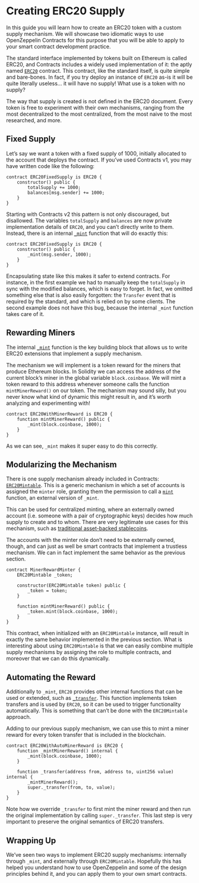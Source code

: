 # Creating ERC20 Supply

In this guide you will learn how to create an ERC20 token with a custom supply mechanism. We will showcase two idiomatic ways to use OpenZeppelin Contracts for this purpose that you will be able to apply to your smart contract development practice.

The standard interface implemented by tokens built on Ethereum is called ERC20, and Contracts includes a widely used implementation of it: the aptly named [`ERC20`](https://docs.openzeppelin.com/contracts/2.x/api/token/erc20) contract. This contract, like the standard itself, is quite simple and bare-bones. In fact, if you try deploy an instance of `ERC20` as-is it will be quite literally useless… it will have no supply! What use is a token with no supply?

The way that supply is created is not defined in the ERC20 document. Every token is free to experiment with their own mechanisms, ranging from the most decentralized to the most centralized, from the most naive to the most researched, and more.

## Fixed Supply

Let’s say we want a token with a fixed supply of 1000, initially allocated to the account that deploys the contract. If you’ve used Contracts v1, you may have written code like the following:

```solidity
contract ERC20FixedSupply is ERC20 {
    constructor() public {
        totalSupply += 1000;
        balances[msg.sender] += 1000;
    }
}
```

Starting with Contracts v2 this pattern is not only discouraged, but disallowed. The variables `totalSupply` and `balances` are now private implementation details of `ERC20`, and you can’t directly write to them. Instead, there is an internal [`_mint`](https://docs.openzeppelin.com/contracts/2.x/api/token/erc20#ERC20-_mint-address-uint256-) function that will do exactly this:

```solidity
contract ERC20FixedSupply is ERC20 {
    constructor() public {
        _mint(msg.sender, 1000);
    }
}
```

Encapsulating state like this makes it safer to extend contracts. For instance, in the first example we had to manually keep the `totalSupply` in sync with the modified balances, which is easy to forget. In fact, we omitted something else that is also easily forgotten: the `Transfer` event that is required by the standard, and which is relied on by some clients. The second example does not have this bug, because the internal `_mint` function takes care of it.

## Rewarding Miners

The internal [`_mint`](https://docs.openzeppelin.com/contracts/2.x/api/token/erc20#ERC20-_mint-address-uint256-) function is the key building block that allows us to write ERC20 extensions that implement a supply mechanism.

The mechanism we will implement is a token reward for the miners that produce Ethereum blocks. In Solidity we can access the address of the current block’s miner in the global variable `block.coinbase`. We will mint a token reward to this address whenever someone calls the function `mintMinerReward()` on our token. The mechanism may sound silly, but you never know what kind of dynamic this might result in, and it’s worth analyzing and experimenting with!

```solidity
contract ERC20WithMinerReward is ERC20 {
    function mintMinerReward() public {
        _mint(block.coinbase, 1000);
    }
}
```

As we can see, `_mint` makes it super easy to do this correctly.

## Modularizing the Mechanism

There is one supply mechanism already included in Contracts: [`ERC20Mintable`](https://docs.openzeppelin.com/contracts/2.x/api/token/erc20#ERC20Mintable). This is a generic mechanism in which a set of accounts is assigned the `minter` role, granting them the permission to call a [`mint`](https://docs.openzeppelin.com/contracts/2.x/api/token/erc20#ERC20Mintable-mint-address-uint256-) function, an external version of `_mint`.

This can be used for centralized minting, where an externally owned account (i.e. someone with a pair of cryptographic keys) decides how much supply to create and to whom. There are very legitimate use cases for this mechanism, such as [traditional asset-backed stablecoins](https://medium.com/reserve-currency/why-another-stablecoin-866f774afede#3aea).

The accounts with the minter role don’t need to be externally owned, though, and can just as well be smart contracts that implement a trustless mechanism. We can in fact implement the same behavior as the previous section.

```solidity
contract MinerRewardMinter {
    ERC20Mintable _token;

    constructor(ERC20Mintable token) public {
        _token = token;
    }

    function mintMinerReward() public {
        _token.mint(block.coinbase, 1000);
    }
}
```

This contract, when initialized with an `ERC20Mintable` instance, will result in exactly the same behavior implemented in the previous section. What is interesting about using `ERC20Mintable` is that we can easily combine multiple supply mechanisms by assigning the role to multiple contracts, and moreover that we can do this dynamically.

## Automating the Reward

Additionally to `_mint`, `ERC20` provides other internal functions that can be used or extended, such as [`_transfer`](https://docs.openzeppelin.com/contracts/2.x/api/token/erc20#ERC20-_transfer-address-address-uint256-). This function implements token transfers and is used by `ERC20`, so it can be used to trigger functionality automatically. This is something that can’t be done with the `ERC20Mintable` approach.

Adding to our previous supply mechanism, we can use this to mint a miner reward for every token transfer that is included in the blockchain.

```solidity
contract ERC20WithAutoMinerReward is ERC20 {
    function _mintMinerReward() internal {
        _mint(block.coinbase, 1000);
    }

    function _transfer(address from, address to, uint256 value) internal {
        _mintMinerReward();
        super._transfer(from, to, value);
    }
}
```

Note how we override `_transfer` to first mint the miner reward and then run the original implementation by calling `super._transfer`. This last step is very important to preserve the original semantics of ERC20 transfers.

## Wrapping Up

We’ve seen two ways to implement ERC20 supply mechanisms: internally through `_mint`, and externally through `ERC20Mintable`. Hopefully this has helped you understand how to use OpenZeppelin and some of the design principles behind it, and you can apply them to your own smart contracts.